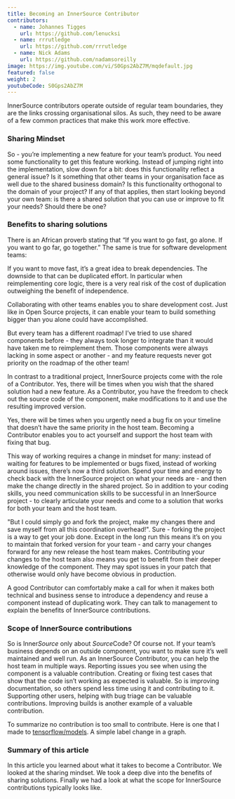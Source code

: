 ```yaml
---
title: Becoming an InnerSource Contributor
contributors:
  - name: Johannes Tigges
    url: https://github.com/lenucksi
  - name: rrrutledge
    url: https://github.com/rrrutledge
  - name: Nick Adams
    url: https://github.com/nadamsoreilly
image: https://img.youtube.com/vi/S0Gps2AbZ7M/mqdefault.jpg
featured: false
weight: 2
youtubeCode: S0Gps2AbZ7M
---
```

<div class="paragraph">
<p>InnerSource contributors operate outside of regular team boundaries, they are the links crossing organisational silos. As such, they need to be aware of a few common practices that make this work more effective.</p>
</div>
<div class="sect2">
<h3 id="_sharing_mindset">Sharing Mindset</h3>
<div class="paragraph">
<p>So - you&#8217;re implementing a new feature for your team&#8217;s product. You need some functionality to get this feature working. Instead of jumping right into the implementation, slow down for a bit: does this functionality reflect a general issue? Is it something that other teams in your organisation face as well due to the shared business domain? Is this functionality orthogonal to the domain of your project? If any of that applies, then start looking beyond your own team: is there a shared solution that you can use or improve to fit your needs? Should there be one?</p>
</div>
</div>
<div class="sect2">
<h3 id="_benefits_to_sharing_solutions">Benefits to sharing solutions</h3>
<div class="paragraph">
<p>There is an African proverb stating that &#8220;If you want to go fast, go alone. If you want to go far, go together.&#8221; The same is true for software development teams:</p>
</div>
<div class="paragraph">
<p>If you want to move fast, it&#8217;s a great idea to break dependencies. The downside to that can be duplicated effort. In particular when reimplementing core logic, there is a very real risk of the cost of duplication outweighing the benefit of independence.</p>
</div>
<div class="paragraph">
<p>Collaborating with other teams enables you to share development cost. Just like in Open Source projects, it can enable your team to build something bigger than you alone could have accomplished.</p>
</div>
<div class="paragraph">
<p>But every team has a different roadmap! I&#8217;ve tried to use shared components before - they always took longer to integrate than it would have taken me to reimplement them. Those components were always lacking in some aspect or another - and my feature requests never got priority on the roadmap of the other team!</p>
</div>
<div class="paragraph">
<p>In contrast to a traditional project, InnerSource projects come with the role of a Contributor. Yes, there will be times when you wish that the shared solution had a new feature. As a Contributor, you have the freedom to check out the source code of the component, make modifications to it and use the resulting improved version.</p>
</div>
<div class="paragraph">
<p>Yes, there will be times when you urgently need a bug fix on your timeline that doesn&#8217;t have the same priority in the host team. Becoming a Contributor enables you to act yourself and support the host team with fixing that bug.</p>
</div>
<div class="paragraph">
<p>This way of working requires a change in mindset for many: instead of waiting for features to be implemented or bugs fixed, instead of working around issues, there&#8217;s now a third solution. Spend your time and energy to check back with the InnerSource project on what your needs are - and then make the change directly in the shared project. So in addition to your coding skills, you need communication skills to be successful in an InnerSource project - to clearly articulate your needs and come to a solution that works for both your team and the host team.</p>
</div>
<div class="paragraph">
<p>"But I could simply go and fork the project, make my changes there and save myself from all this coordination overhead!". Sure - forking the project is a way to get your job done. Except in the long run this means it&#8217;s on you to maintain that forked version for your team - and carry your changes forward for any new release the host team makes. Contributing your changes to the host team also means you get to benefit from their deeper knowledge of the component. They may spot issues in your patch that otherwise would only have become obvious in production.</p>
</div>
<div class="paragraph">
<p>A good Contributor can comfortably make a call for when it makes both technical and business sense to introduce a dependency and reuse a component instead of duplicating work. They can talk to management to explain the benefits of InnerSource contributions.</p>
</div>
</div>
<div class="sect2">
<h3 id="_scope_of_innersource_contributions">Scope of InnerSource contributions</h3>
<div class="paragraph">
<p>So is Inner<em>Source</em> only about <em>Source</em>Code? Of course not. If your team&#8217;s business depends on an outside component, you want to make sure it&#8217;s well maintained and well run. As an InnerSource Contributor, you can help the host team in multiple ways. Reporting issues you see when using the component is a valuable contribution. Creating or fixing test cases that show that the code isn&#8217;t working as expected is valuable. So is improving documentation, so others spend less time using it and contributing to it. Supporting other users, helping with bug triage can be valuable contributions. Improving builds is another example of a valuable contribution.</p>
</div>
<div class="paragraph">
<p>To summarize no contribution is too small to contribute. Here is one that I made
to <a href="https://github.com/tensorflow/models/pull/4784">tensorflow/models</a>. A simple label change in a graph.</p>
</div>
</div>
<div class="sect2">
<h3 id="_summary_of_this_article">Summary of this article</h3>
<div class="paragraph">
<p>In this article you learned about what it takes to become a Contributor. We looked at the sharing mindset. We took a deep dive into the benefits of sharing solutions. Finally we had a look at what the scope for InnerSource contributions typically looks like.</p>
</div>
</div>
<!--- This file autogenerated from https://github.com/InnerSourceCommons/InnerSourceLearningPath/blob/main/scripts -->